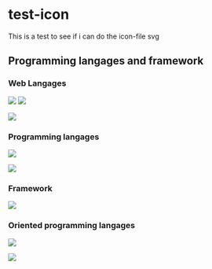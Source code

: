 # test-icon

This is a test to see if i can do the icon-file svg

## Programming langages and framework

### Web Langages 

<img src ="https://img.shields.io/badge/Html5-E34F26?style=for-the-badge&logo=Html5&logoColor=white"> </img><img src ="https://img.shields.io/badge/Css3-1572B6?style=for-the-badge&logo=Css3&logoColor=white"></img>

<img src ="https://img.shields.io/badge/JavaScript-F7DF1E?style=for-the-badge&logo=JavaScript&logoColor=white"></img>

### Programming langages

<img src ="https://img.shields.io/badge/Python-3776AB?style=for-the-badge&logo=Python&logoColor=white"></img> 

<img src ="https://img.shields.io/badge/Php-777BB4?style=for-the-badge&logo=Php&logoColor=white"></img>

### Framework

<img src ="https://img.shields.io/badge/Laravel-FF2D20?style=for-the-badge&logo=Laravel&logoColor=white"></img>

### Oriented programming langages

<img src ="https://img.shields.io/badge/Csharp-A100FF?style=for-the-badge&logo=Csharp&logoColor=white"></img>

<img src ="https://img.shields.io/badge/Java-FF6A00?style=for-the-badge&logo=java15&logo-color=EE4C2C"></img>
